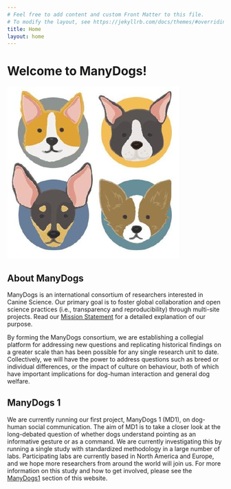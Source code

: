 ```yaml
---
# Feel free to add content and custom Front Matter to this file.
# To modify the layout, see https://jekyllrb.com/docs/themes/#overriding-theme-defaults
title: Home
layout: home
---
```


# Welcome to ManyDogs!
![ManyDogs](assets/images/manydogs.jpeg)

## About ManyDogs

ManyDogs is an international consortium of researchers interested in Canine Science. Our primary goal is to foster global collaboration and open science practices (i.e., transparency and reproducibility) through multi-site projects. Read our [Mission Statement](https://docs.google.com/document/d/1iuYElQSssoOMVC3nu7BLrFZovoM0TIEqmGM1bUaYbpo/edit#bookmark=id.jesmtfmdggiu) for a detailed explanation of our purpose. 

By forming the ManyDogs consortium, we are establishing a collegial platform for addressing new questions and replicating historical findings on a greater scale than has been possible for any single research unit to date. Collectively, we will have the power to address questions such as breed or individual differences, or the impact of culture on behaviour, both of which have important implications for dog-human interaction and general dog welfare.

## ManyDogs 1

We are currently running our first project, ManyDogs 1 (MD1), on dog-human social communication. The aim of MD1 is to take a closer look at the long-debated question of whether dogs understand pointing as an informative gesture or as a command. We are currently investigating this by running a single study with standardized methodology in a large number of labs. Participating labs are currently based in North America and Europe, and we hope more researchers from around the world will join us. For more information on this study and how to get involved, please see the [ManyDogs1](manydogs1) section of this website. 

